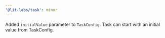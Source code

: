 ```yaml
---
'@lit-labs/task': minor
---
```


Added `initialValue` parameter to `TaskConfig`.
Task can start with an initial value from TaskConfig.
